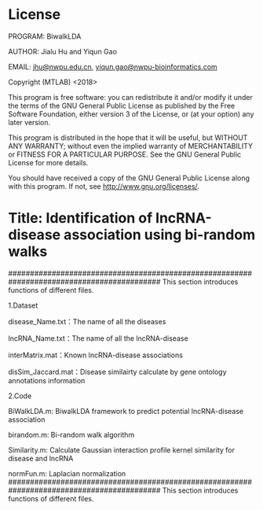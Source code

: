 License
====================
PROGRAM: BiwalkLDA

AUTHOR: Jialu Hu and Yiqun Gao

EMAIL: jhu@nwpu.edu.cn, yiqun.gao@nwpu-bioinformatics.com

Copyright (MTLAB) <2018> 

This program is free software: you can redistribute it and/or modify it under the terms of the GNU General Public License as published by the Free Software Foundation, either version 3 of the License, or (at your option) any later version.

This program is distributed in the hope that it will be useful, but WITHOUT ANY WARRANTY; without even the implied warranty of MERCHANTABILITY or FITNESS FOR A PARTICULAR PURPOSE. See the GNU General Public License for more details.

You should have received a copy of the GNU General Public License along with this program. If not, see http://www.gnu.org/licenses/.

Title: Identification of lncRNA-disease association using bi-random walks
====================
###########################################################################################
This section introduces functions of different files. 

1.Dataset

disease_Name.txt：The name of all the diseases

lncRNA_Name.txt：The name of all the lncRNA-disease

interMatrix.mat：Known lncRNA-disease associations

disSim_Jaccard.mat：Disease similairty calculate by gene ontology annotations information

2.Code

BiWalkLDA.m: BiwalkLDA framework to predict potential lncRNA-disease association

birandom.m: Bi-random walk algorithm

Similarity.m: Calculate Gaussian interaction profile kernel similarity for disease and lncRNA

normFun.m: Laplacian normalization
###########################################################################################
This section introduces functions of different files. 